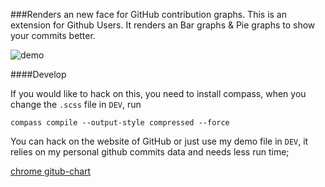 ###Renders an new face for GitHub contribution graphs.
This is an extension for Github Users.
It renders an Bar graphs & Pie graphs to show your commits better.

![demo](https://github.com/Sobranier/github-chart/blob/master/dev/show/4-1.png)

####Develop

If you would like to hack on this, you need to install compass, when you change the ```.scss``` file in ```DEV```, run 

```
compass compile --output-style compressed --force
```
You can hack on the website of GitHub or just use my demo file in ```DEV```, it relies on my personal github commits data and needs less run time;

[chrome gitub-chart](https://chrome.google.com/webstore/detail/github-chart/apaldppjjcjgjddfobajdclccgkbkkje)
